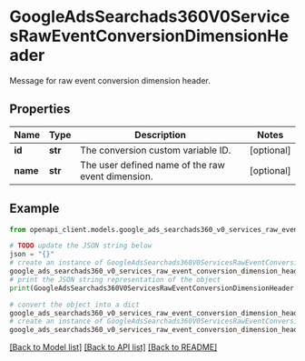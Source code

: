 # GoogleAdsSearchads360V0ServicesRawEventConversionDimensionHeader

Message for raw event conversion dimension header.

## Properties

Name | Type | Description | Notes
------------ | ------------- | ------------- | -------------
**id** | **str** | The conversion custom variable ID. | [optional] 
**name** | **str** | The user defined name of the raw event dimension. | [optional] 

## Example

```python
from openapi_client.models.google_ads_searchads360_v0_services_raw_event_conversion_dimension_header import GoogleAdsSearchads360V0ServicesRawEventConversionDimensionHeader

# TODO update the JSON string below
json = "{}"
# create an instance of GoogleAdsSearchads360V0ServicesRawEventConversionDimensionHeader from a JSON string
google_ads_searchads360_v0_services_raw_event_conversion_dimension_header_instance = GoogleAdsSearchads360V0ServicesRawEventConversionDimensionHeader.from_json(json)
# print the JSON string representation of the object
print(GoogleAdsSearchads360V0ServicesRawEventConversionDimensionHeader.to_json())

# convert the object into a dict
google_ads_searchads360_v0_services_raw_event_conversion_dimension_header_dict = google_ads_searchads360_v0_services_raw_event_conversion_dimension_header_instance.to_dict()
# create an instance of GoogleAdsSearchads360V0ServicesRawEventConversionDimensionHeader from a dict
google_ads_searchads360_v0_services_raw_event_conversion_dimension_header_from_dict = GoogleAdsSearchads360V0ServicesRawEventConversionDimensionHeader.from_dict(google_ads_searchads360_v0_services_raw_event_conversion_dimension_header_dict)
```
[[Back to Model list]](../README.md#documentation-for-models) [[Back to API list]](../README.md#documentation-for-api-endpoints) [[Back to README]](../README.md)


